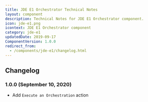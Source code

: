 ```yaml
---
title: JDE E1 Orchestrator Technical Notes
layout: component
description: Technical Notes for JDE E1 Orchestrator component.
icon: jde-e1.png
icontext: JDE E1 Orchestrator component
category: jde-e1
updatedDate: 2019-09-17
ComponentVersion: 1.0.0
redirect_from:
  - /components/jde-e1/changelog.html
---
```


## Changelog

### 1.0.0 (September 10, 2020)

* Add `Execute an Orchestration` action
